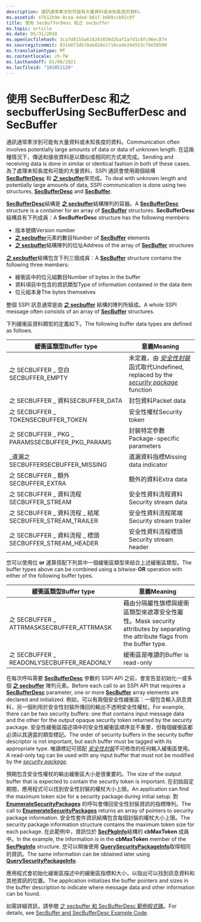 ```yaml
---
description: 通訊通常牽涉到可能有大量資料或未知長度的資料。
ms.assetid: e7b12b9e-8caa-4dad-b81f-b609ccb92c9f
title: 使用 SecBufferDesc 和之 secbuffer
ms.topic: article
ms.date: 05/31/2018
ms.openlocfilehash: 3ca7d8155a610263838d2baf2a7d1c8fc96ec874
ms.sourcegitcommit: 831e8f3db78ab820e1710cede244553c70e50500
ms.translationtype: MT
ms.contentlocale: zh-TW
ms.lasthandoff: 01/08/2021
ms.locfileid: "103851120"
---
```

# <a name="using-secbufferdesc-and-secbuffer"></a><span data-ttu-id="10032-103">使用 SecBufferDesc 和之 secbuffer</span><span class="sxs-lookup"><span data-stu-id="10032-103">Using SecBufferDesc and SecBuffer</span></span>

<span data-ttu-id="10032-104">通訊通常牽涉到可能有大量資料或未知長度的資料。</span><span class="sxs-lookup"><span data-stu-id="10032-104">Communication often involves potentially large amounts of data or data of unknown length.</span></span> <span data-ttu-id="10032-105">在這兩種情況下，傳送和接收資料是以類似或相同的方式來完成。</span><span class="sxs-lookup"><span data-stu-id="10032-105">Sending and receiving data is done in similar or identical fashion in both of these cases.</span></span> <span data-ttu-id="10032-106">為了處理未知長度和可能的大量資料，SSPI 通訊會使用兩個結構 [**SecBufferDesc**](/windows/desktop/api/Sspi/ns-sspi-secbufferdesc) 和 [**之 secbuffer**](/windows/desktop/api/Sspi/ns-sspi-secbuffer)來完成。</span><span class="sxs-lookup"><span data-stu-id="10032-106">To deal with unknown length and potentially large amounts of data, SSPI communication is done using two structures, [**SecBufferDesc**](/windows/desktop/api/Sspi/ns-sspi-secbufferdesc) and [**SecBuffer**](/windows/desktop/api/Sspi/ns-sspi-secbuffer).</span></span>

<span data-ttu-id="10032-107">[**SecBufferDesc**](/windows/desktop/api/Sspi/ns-sspi-secbufferdesc)結構是 [**之 secbuffer**](/windows/desktop/api/Sspi/ns-sspi-secbuffer)結構陣列的容器。</span><span class="sxs-lookup"><span data-stu-id="10032-107">A [**SecBufferDesc**](/windows/desktop/api/Sspi/ns-sspi-secbufferdesc) structure is a container for an array of [**SecBuffer**](/windows/desktop/api/Sspi/ns-sspi-secbuffer) structures.</span></span> <span data-ttu-id="10032-108">**SecBufferDesc** 結構具有下列成員：</span><span class="sxs-lookup"><span data-stu-id="10032-108">A **SecBufferDesc** structure has the following members:</span></span>

-   <span data-ttu-id="10032-109">版本號碼</span><span class="sxs-lookup"><span data-stu-id="10032-109">Version number</span></span>
-   <span data-ttu-id="10032-110">[**之 secbuffer**](/windows/desktop/api/Sspi/ns-sspi-secbuffer)元素的數目</span><span class="sxs-lookup"><span data-stu-id="10032-110">Number of [**SecBuffer**](/windows/desktop/api/Sspi/ns-sspi-secbuffer) elements</span></span>
-   <span data-ttu-id="10032-111">[**之 secbuffer**](/windows/desktop/api/Sspi/ns-sspi-secbuffer)結構陣列的位址</span><span class="sxs-lookup"><span data-stu-id="10032-111">Address of the array of [**SecBuffer**](/windows/desktop/api/Sspi/ns-sspi-secbuffer) structures</span></span>

<span data-ttu-id="10032-112">[**之 secbuffer**](/windows/desktop/api/Sspi/ns-sspi-secbuffer)結構包含下列三個成員：</span><span class="sxs-lookup"><span data-stu-id="10032-112">A [**SecBuffer**](/windows/desktop/api/Sspi/ns-sspi-secbuffer) structure contains the following three members:</span></span>

-   <span data-ttu-id="10032-113">緩衝區中的位元組數目</span><span class="sxs-lookup"><span data-stu-id="10032-113">Number of bytes in the buffer</span></span>
-   <span data-ttu-id="10032-114">資料項目中包含的資訊類型</span><span class="sxs-lookup"><span data-stu-id="10032-114">Type of information contained in the data item</span></span>
-   <span data-ttu-id="10032-115">位元組本身</span><span class="sxs-lookup"><span data-stu-id="10032-115">The bytes themselves</span></span>

<span data-ttu-id="10032-116">整個 SSPI 訊息通常是由 [**之 secbuffer**](/windows/desktop/api/Sspi/ns-sspi-secbuffer) 結構的陣列所組成。</span><span class="sxs-lookup"><span data-stu-id="10032-116">A whole SSPI message often consists of an array of [**SecBuffer**](/windows/desktop/api/Sspi/ns-sspi-secbuffer) structures.</span></span>

<span data-ttu-id="10032-117">下列緩衝區資料類型的定義如下。</span><span class="sxs-lookup"><span data-stu-id="10032-117">The following buffer data types are defined as follows.</span></span>



| <span data-ttu-id="10032-118">緩衝區類型</span><span class="sxs-lookup"><span data-stu-id="10032-118">Buffer type</span></span>                | <span data-ttu-id="10032-119">意義</span><span class="sxs-lookup"><span data-stu-id="10032-119">Meaning</span></span>                                                                                                                                |
|----------------------------|----------------------------------------------------------------------------------------------------------------------------------------|
| <span data-ttu-id="10032-120">之 SECBUFFER \_ 空白</span><span class="sxs-lookup"><span data-stu-id="10032-120">SECBUFFER\_EMPTY</span></span>           | <span data-ttu-id="10032-121">未定義，由 [*安全性封裝*](../secgloss/s-gly.md) 函式取代</span><span class="sxs-lookup"><span data-stu-id="10032-121">Undefined, replaced by the [*security package*](../secgloss/s-gly.md) function</span></span> |
| <span data-ttu-id="10032-122">之 SECBUFFER \_ 資料</span><span class="sxs-lookup"><span data-stu-id="10032-122">SECBUFFER\_DATA</span></span>            | <span data-ttu-id="10032-123">封包資料</span><span class="sxs-lookup"><span data-stu-id="10032-123">Packet data</span></span>                                                                                                                            |
| <span data-ttu-id="10032-124">之 SECBUFFER \_ TOKEN</span><span class="sxs-lookup"><span data-stu-id="10032-124">SECBUFFER\_TOKEN</span></span>           | <span data-ttu-id="10032-125">安全性權杖</span><span class="sxs-lookup"><span data-stu-id="10032-125">Security token</span></span>                                                                                                                         |
| <span data-ttu-id="10032-126">之 SECBUFFER \_ PKG \_ PARAMS</span><span class="sxs-lookup"><span data-stu-id="10032-126">SECBUFFER\_PKG\_PARAMS</span></span>     | <span data-ttu-id="10032-127">封裝特定參數</span><span class="sxs-lookup"><span data-stu-id="10032-127">Package-specific parameters</span></span>                                                                                                            |
| <span data-ttu-id="10032-128">\_遺漏之 SECBUFFER</span><span class="sxs-lookup"><span data-stu-id="10032-128">SECBUFFER\_MISSING</span></span>         | <span data-ttu-id="10032-129">遺漏資料指標</span><span class="sxs-lookup"><span data-stu-id="10032-129">Missing data indicator</span></span>                                                                                                                 |
| <span data-ttu-id="10032-130">之 SECBUFFER \_ 額外</span><span class="sxs-lookup"><span data-stu-id="10032-130">SECBUFFER\_EXTRA</span></span>           | <span data-ttu-id="10032-131">額外的資料</span><span class="sxs-lookup"><span data-stu-id="10032-131">Extra data</span></span>                                                                                                                             |
| <span data-ttu-id="10032-132">之 SECBUFFER \_ 資料流程</span><span class="sxs-lookup"><span data-stu-id="10032-132">SECBUFFER\_STREAM</span></span>          | <span data-ttu-id="10032-133">安全性資料流程資料</span><span class="sxs-lookup"><span data-stu-id="10032-133">Security stream data</span></span>                                                                                                                   |
| <span data-ttu-id="10032-134">之 SECBUFFER \_ 資料流程 \_ 結尾</span><span class="sxs-lookup"><span data-stu-id="10032-134">SECBUFFER\_STREAM\_TRAILER</span></span> | <span data-ttu-id="10032-135">安全性資料流程尾端</span><span class="sxs-lookup"><span data-stu-id="10032-135">Security stream trailer</span></span>                                                                                                                |
| <span data-ttu-id="10032-136">之 SECBUFFER \_ 資料流程 \_ 標頭</span><span class="sxs-lookup"><span data-stu-id="10032-136">SECBUFFER\_STREAM\_HEADER</span></span>  | <span data-ttu-id="10032-137">安全性資料流程標頭</span><span class="sxs-lookup"><span data-stu-id="10032-137">Security stream header</span></span>                                                                                                                 |



 

<span data-ttu-id="10032-138">您可以使用位 **or** 運算搭配下列其中一個緩衝區類型來結合上述緩衝區類型。</span><span class="sxs-lookup"><span data-stu-id="10032-138">The buffer types above can be combined using a bitwise-**OR** operation with either of the following buffer types.</span></span>



| <span data-ttu-id="10032-139">緩衝區類型</span><span class="sxs-lookup"><span data-stu-id="10032-139">Buffer type</span></span>         | <span data-ttu-id="10032-140">意義</span><span class="sxs-lookup"><span data-stu-id="10032-140">Meaning</span></span>                                                                          |
|---------------------|----------------------------------------------------------------------------------|
| <span data-ttu-id="10032-141">之 SECBUFFER \_ ATTRMASK</span><span class="sxs-lookup"><span data-stu-id="10032-141">SECBUFFER\_ATTRMASK</span></span> | <span data-ttu-id="10032-142">藉由分隔屬性旗標與緩衝區類型來遮罩安全性屬性。</span><span class="sxs-lookup"><span data-stu-id="10032-142">Mask security attributes by separating the attribute flags from the buffer type.</span></span> |
| <span data-ttu-id="10032-143">之 SECBUFFER \_ READONLY</span><span class="sxs-lookup"><span data-stu-id="10032-143">SECBUFFER\_READONLY</span></span> | <span data-ttu-id="10032-144">緩衝區是唯讀的</span><span class="sxs-lookup"><span data-stu-id="10032-144">Buffer is read-only</span></span>                                                              |



 

<span data-ttu-id="10032-145">在每次呼叫需要 [**SecBufferDesc**](/windows/desktop/api/Sspi/ns-sspi-secbufferdesc) 參數的 SSPI API 之前，會宣告並初始化一或多個 [**之 secbuffer**](/windows/desktop/api/Sspi/ns-sspi-secbuffer) 陣列元素。</span><span class="sxs-lookup"><span data-stu-id="10032-145">Before each call to an SSPI API that requires a [**SecBufferDesc**](/windows/desktop/api/Sspi/ns-sspi-secbufferdesc) parameter, one or more [**SecBuffer**](/windows/desktop/api/Sspi/ns-sspi-secbuffer) array elements are declared and initialized.</span></span> <span data-ttu-id="10032-146">例如，可以有兩個安全性緩衝區：一個包含輸入訊息資料，另一個則用於安全性封裝所傳回的輸出不透明安全性權杖。</span><span class="sxs-lookup"><span data-stu-id="10032-146">For example, there can be two security buffers: one that contains input message data and the other for the output opaque security token returned by the security package.</span></span> <span data-ttu-id="10032-147">安全性緩衝區描述項中的安全性緩衝區順序並不重要，但每個緩衝區都必須以其適當的類型標記。</span><span class="sxs-lookup"><span data-stu-id="10032-147">The order of security buffers in the security buffer descriptor is not important, but each buffer must be tagged with its appropriate type.</span></span> <span data-ttu-id="10032-148">唯讀標記可搭配 [*安全性封裝*](../secgloss/s-gly.md)不可修改的任何輸入緩衝區使用。</span><span class="sxs-lookup"><span data-stu-id="10032-148">A read-only tag can be used with any input buffer that must not be modified by the [*security package*](../secgloss/s-gly.md).</span></span>

<span data-ttu-id="10032-149">預期包含安全性權杖的輸出緩衝區大小是很重要的。</span><span class="sxs-lookup"><span data-stu-id="10032-149">The size of the output buffer that is expected to contain the security token is important.</span></span> <span data-ttu-id="10032-150">在初始設定期間，應用程式可以找到安全性封裝的權杖大小上限。</span><span class="sxs-lookup"><span data-stu-id="10032-150">An application can find the maximum token size for a security package during initial setup.</span></span> <span data-ttu-id="10032-151">對 [**EnumerateSecurityPackages**](/windows/desktop/api/Sspi/nf-sspi-enumeratesecuritypackagesa) 的呼叫會傳回安全性封裝資訊的指標陣列。</span><span class="sxs-lookup"><span data-stu-id="10032-151">The call to [**EnumerateSecurityPackages**](/windows/desktop/api/Sspi/nf-sspi-enumeratesecuritypackagesa) returns an array of pointers to security package information.</span></span> <span data-ttu-id="10032-152">安全性套件資訊結構包含每個封裝的權杖大小上限。</span><span class="sxs-lookup"><span data-stu-id="10032-152">The security package information structure contains the maximum token size for each package.</span></span> <span data-ttu-id="10032-153">在此範例中，資訊位於 [**SecPkgInfo**](/windows/desktop/api/Sspi/ns-sspi-secpkginfoa)結構的 **cbMaxToken** 成員中。</span><span class="sxs-lookup"><span data-stu-id="10032-153">In the example, the information is in the **cbMaxToken** member of the [**SecPkgInfo**](/windows/desktop/api/Sspi/ns-sspi-secpkginfoa) structure.</span></span> <span data-ttu-id="10032-154">您可以稍後使用 [**QuerySecurityPackageInfo**](/windows/desktop/api/Sspi/nf-sspi-querysecuritypackageinfoa)取得相同的資訊。</span><span class="sxs-lookup"><span data-stu-id="10032-154">The same information can be obtained later using [**QuerySecurityPackageInfo**](/windows/desktop/api/Sspi/nf-sspi-querysecuritypackageinfoa).</span></span>

<span data-ttu-id="10032-155">應用程式會初始化緩衝區描述中的緩衝區指標和大小，以指出可以找到訊息資料和其他資訊的位置。</span><span class="sxs-lookup"><span data-stu-id="10032-155">The application initializes the buffer pointers and sizes in the buffer description to indicate where message data and other information can be found.</span></span>

<span data-ttu-id="10032-156">如需詳細資訊，請參閱 [之 secbuffer 和 SecBufferDesc 範例程式碼](secbuffer-and-secbufferdesc-example-code.md)。</span><span class="sxs-lookup"><span data-stu-id="10032-156">For details, see [SecBuffer and SecBufferDesc Example Code](secbuffer-and-secbufferdesc-example-code.md).</span></span>

 

 
